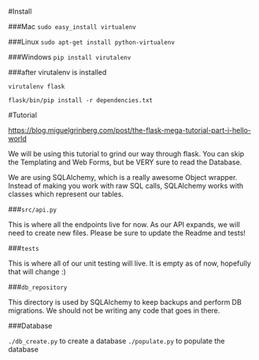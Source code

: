 #Install

###Mac
`sudo easy_install virtualenv`

###Linux
`sudo apt-get install python-virtualenv`

###Windows 
`pip install virutalenv`

###after virutalenv is installed
```
virutalenv flask

flask/bin/pip install -r dependencies.txt
```

#Tutorial

https://blog.miguelgrinberg.com/post/the-flask-mega-tutorial-part-i-hello-world

We will be using this tutorial to grind our way through flask. 
You can skip the Templating and Web Forms, but be VERY sure to read the Database. 

We are using SQLAlchemy, which is a really awesome Object wrapper. 
Instead of making you work with raw SQL calls, SQLAlchemy works with classes
which represent our tables. 

###`src/api.py`

This is where all the endpoints live for now. As our API expands, we will 
need to create new files. 
Please be sure to update the Readme and tests! 

###`tests`

This is where all of our unit testing will live. 
It is empty as of now, hopefully that will change :) 

###`db_repository` 

This directory is used by SQLAlchemy to keep backups and perform DB migrations.
We should not be writing any code that goes in there. 

###Database

`./db_create.py` to create a database
`./populate.py` to populate the database
